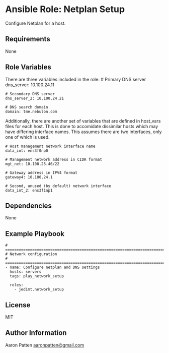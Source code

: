 Ansible Role: Netplan Setup
=========

Configure Netplan for a host.

Requirements
------------

None

Role Variables
--------------

There are three variables included in the role:
    # Primary DNS server
    dns_server: 10.100.24.11

    # Secondary DNS server
    dns_server_2: 10.100.24.21

    # DNS search domain
    domain: tme.nebulon.com

Additionally, there are another set of variables that are defined in host_vars files for each host. This is done to accomidate dissimilar hosts which may
have differing interface names. This assumes there are two interfaces, only one of which is used.

    # Host management network interface name
    data_int: ens3f0np0

    # Management network address in CIDR format
    mgt_net: 10.100.25.46/22

    # Gateway address in IPV4 format
    gateway4: 10.100.24.1

    # Second, unused (by default) network interface
    data_int_2: ens3f1np1

Dependencies
------------

None

Example Playbook
----------------

    # ===========================================================================
    # Network configuration
    # ===========================================================================
    - name: Configure netplan and DNS settings
      hosts: servers
      tags: play_network_setup

      roles:
        - jedimt.network_setup

License
-------

MIT

Author Information
------------------

Aaron Patten
aaronpatten@gmail.com
